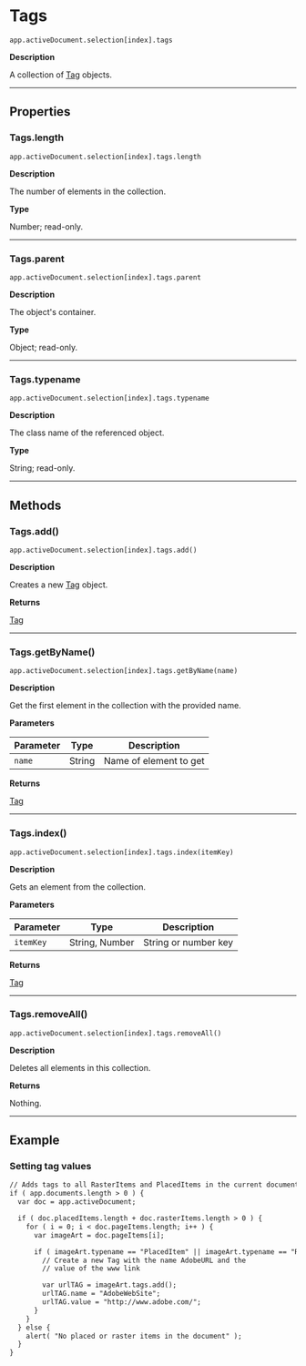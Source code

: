 # Tags

`app.activeDocument.selection[index].tags`

**Description**

A collection of [Tag](Tag.md#jsobjref-tag) objects.

---

## Properties

### Tags.length

`app.activeDocument.selection[index].tags.length`

**Description**

The number of elements in the collection.

**Type**

Number; read-only.

---

### Tags.parent

`app.activeDocument.selection[index].tags.parent`

**Description**

The object's container.

**Type**

Object; read-only.

---

### Tags.typename

`app.activeDocument.selection[index].tags.typename`

**Description**

The class name of the referenced object.

**Type**

String; read-only.

---

## Methods

### Tags.add()

`app.activeDocument.selection[index].tags.add()`

**Description**

Creates a new [Tag](Tag.md#jsobjref-tag) object.

**Returns**

[Tag](Tag.md#jsobjref-tag)

---

### Tags.getByName()

`app.activeDocument.selection[index].tags.getByName(name)`

**Description**

Get the first element in the collection with the provided name.

**Parameters**

| Parameter   | Type   | Description            |
|-------------|--------|------------------------|
| `name`      | String | Name of element to get |

**Returns**

[Tag](Tag.md#jsobjref-tag)

---

### Tags.index()

`app.activeDocument.selection[index].tags.index(itemKey)`

**Description**

Gets an element from the collection.

**Parameters**

| Parameter   | Type           | Description          |
|-------------|----------------|----------------------|
| `itemKey`   | String, Number | String or number key |

**Returns**

[Tag](Tag.md#jsobjref-tag)

---

### Tags.removeAll()

`app.activeDocument.selection[index].tags.removeAll()`

**Description**

Deletes all elements in this collection.

**Returns**

Nothing.

---

## Example

### Setting tag values

```default
// Adds tags to all RasterItems and PlacedItems in the current document
if ( app.documents.length > 0 ) {
  var doc = app.activeDocument;

  if ( doc.placedItems.length + doc.rasterItems.length > 0 ) {
    for ( i = 0; i < doc.pageItems.length; i++ ) {
      var imageArt = doc.pageItems[i];

      if ( imageArt.typename == "PlacedItem" || imageArt.typename == "RasterItem") {
        // Create a new Tag with the name AdobeURL and the
        // value of the www link

        var urlTAG = imageArt.tags.add();
        urlTAG.name = "AdobeWebSite";
        urlTAG.value = "http://www.adobe.com/";
      }
    }
  } else {
    alert( "No placed or raster items in the document" );
  }
}
```
